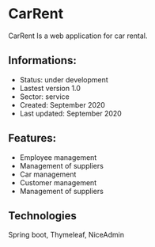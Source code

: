 
# CarRent
CarRent Is a web application for car rental.

## Informations: 
- Status: under development
- Lastest version 1.0
- Sector: service
- Created: September 2020
- Last updated: September 2020

## Features:
- Employee management
- Management of suppliers
- Car management
- Customer management
- Management of suppliers

## Technologies

Spring boot, Thymeleaf, NiceAdmin

